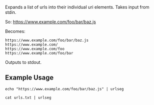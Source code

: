 Expands a list of urls into their individual uri elements. Takes input from stdin.

So: https://www.example.com/foo/bar/baz.js

Becomes:

```
https://www.example.com/foo/bar/baz.js
https://www.example.com/
https://www.example.com/foo
https://www.example.com/foo/bar
```

Outputs to stdout.

## Example Usage

```
echo "https://www.example.com/foo/bar/baz.js" | urlseg

cat urls.txt | urlseg
```
